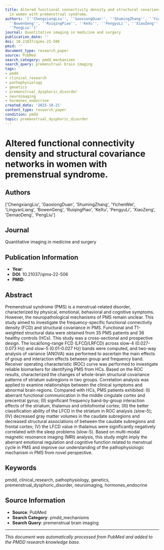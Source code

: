 ```yaml
---
title: Altered functional connectivity density and structural covariance networks
  in women with premenstrual syndrome.
authors: '[''ChengxiangLiu'', ''GaoxiongDuan'', ''ShumingZhang'', ''YichenWei'', ''LingyanLiang'',
  ''BowenGeng'', ''RuiqingPiao'', ''KeXu'', ''PengyuLi'', ''XiaoZeng'', ''DemaoDeng'',
  ''PengLiu'']'
journal: Quantitative imaging in medicine and surgery
publication_date: ''
doi: 10.21037/qims-22-506
pmid: ''
document_type: research_paper
source: PubMed
search_category: pmdd_mechanisms
search_query: premenstrual brain imaging
tags:
- pmdd
- clinical_research
- pathophysiology
- genetics
- premenstrual_dysphoric_disorder
- neuroimaging
- hormones_endocrine
created_date: '2025-10-21'
content_type: research_paper
condition: pmdd
topic: premenstrual_dysphoric_disorder
---
```


# Altered functional connectivity density and structural covariance networks in women with premenstrual syndrome.

## Authors
['ChengxiangLiu', 'GaoxiongDuan', 'ShumingZhang', 'YichenWei', 'LingyanLiang', 'BowenGeng', 'RuiqingPiao', 'KeXu', 'PengyuLi', 'XiaoZeng', 'DemaoDeng', 'PengLiu']

## Journal
Quantitative imaging in medicine and surgery

## Publication Information
- **Year**: 
- **DOI**: 10.21037/qims-22-506
- **PMID**: 

## Abstract
Premenstrual syndrome (PMS) is a menstrual-related disorder, characterized by physical, emotional, behavioral and cognitive symptoms. However, the neuropathological mechanisms of PMS remain unclear. This study aimed to investigate the frequency-specific functional connectivity density (FCD) and structural covariance in PMS. Functional and T1-weighted structural data were obtained from 35 PMS patients and 36 healthy controls (HCs). This study was a cross-sectional and prospective design. The local/long-range FCD (LFCD/LRFCD) across slow-4 (0.027-0.073 Hz) and slow-5 (0.01-0.027 Hz) bands were computed, and two-way analysis of variance (ANOVA) was performed to ascertain the main effects of group and interaction effects between group and frequency band. Receiver operating characteristic (ROC) curve was performed to investigate reliable biomarkers for identifying PMS from HCs. Based on the ROC results, characterized the changes of whole-brain structural covariance patterns of striatum subregions in two groups. Correlation analysis was applied to examine relationships between the clinical symptoms and abnormal brain regions. Compared with HCs, PMS patients exhibited: (I) aberrant functional communication in the middle cingulate cortex and precentral gyrus; (II) significant frequency band-by-group interaction effects of the striatum, thalamus and orbitofrontal cortex; (III) the better classification ability of the LFCD in the striatum in ROC analysis (slow-5); (IV) decreased gray matter volumes in the caudate subregions and decreased structural associations of between the caudate subregions and frontal cortex; (V) the LFCD value in thalamus were significantly negatively correlated with the sleep problems (slow-5). Based on multi-modal magnetic resonance imaging (MRI) analysis, this study might imply the aberrant emotional regulation and cognitive function related to menstrual cycle in PMS and improve our understanding of the pathophysiologic mechanism in PMS from novel perspective.

## Keywords
pmdd, clinical_research, pathophysiology, genetics, premenstrual_dysphoric_disorder, neuroimaging, hormones_endocrine

## Source Information
- **Source**: PubMed
- **Search Category**: pmdd_mechanisms
- **Search Query**: premenstrual brain imaging

---
*This document was automatically processed from PubMed and added to the PMDD research knowledge base.*
